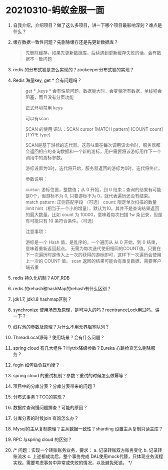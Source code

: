# 20210310-蚂蚁金服一面

1. 自我介绍，介绍项目？做了这么多项目，讲一下哪个项目最影响深刻？难点是什么？

2. 缓存数据一致性问题？先删除缓存还是先更新数据库？

   > 先删除缓存，如果先更新数据库，后续遇到更新缓存失败的话，会有数据不一致问题

3. redis 的分布式锁是怎么实现的？zookeeper分布式锁的实现？

4. Redis 海量key, get * 会有问题吗？

   > get * ,keys * 会有性能问题，数据量大时，会变量所有数据，单线程会阻塞，而且没有分页功能
   >
   >  正式环境禁用 keys 
   >
   > 
   >
   > 可以有scan
   >
   > SCAN 的使用
   > 语法：SCAN cursor [MATCH pattern] [COUNT count] [TYPE type]
   >
   > SCAN是基于游标的迭代器。这意味着在每次调用该命令时，服务器都会返回相应的查询数据和一个新的游标，用户需要将该游标用作下一个调用中的游标参数。
   >
   > 游标设置为0时，迭代将开始，服务器返回的游标为0时，迭代将终止。
   >
   > 参数说明：
   >
   > cursor: 游标位置，整数值；从 0 开始，到 0 结束；查询的结果有可能是0个，但游标不为 0, 只要游标不为 0，就代表遍历还没有结束。
   > match pattern: 正则匹配字段 （可选）
   > count: 限定单次扫描的数量 limit hint（相当于一个小的增量），默认为10。其并不是查询结果返回的最大数量。比如 count 为 10000，意味着每次扫描 1w 条记录，但是有可能只有 10 条符合条件。（可选）
   >
   > 注意事项：
   >
   > 游标是一个 Hash 值，是乱序的，一个遍历从 从 0 开始，到 0 结束，意味着重新返回起点。
   > 无需为每次迭代使用相同的COUNT值。只要在下一次遍历时是传入上一次的获得的游标即可，这样下一次遍历会使用上一次的 COUNT 值。
   > scan 返回的结果可能会有重复数据，需要客户端去重

5. redis 持久化机制？AOF,RDB
6. redis 的rehash和hashMap的rehash有什么区别？
7. jdk1.7, jdk1.8 hashmap区别？
8. synchronize 使用场景及原理，是可冲入的吗？reentranceLock用过吗，讲一下？
9. 线程池的参数及原理？为什么不用无界阻塞队列？
10. ThreadLocal源码？使用场景？会有什么问题？
11. spring cloud 有几大组件？Hytrix降级参数？Eureka 心跳检查怎么剔除服务？
12. fegin 如何做负载均衡？
13. spring cloud 的重试机制？参数？重试的时候怎么做幂等？
14. 项目中的分库分表？分库分表带来的问题？
15. 分布式事务？TCC的实现？
16. 数据库查询慢问题排查？可能的原因？
17. 分库分表的时候join 查询怎么办？
18. Mysql的主从复制原理？主从数据一致性？sharding 设置主从复制只读主库？
19. RPC 与spring cloud 的区别？
20. /*
     问题：实现一个转账账务业务，要求：
        a. 记录转账双方账务变化
        b. 记录转账流水
        c. 上述都成功后，整个事务完成
        DAL使用mock代替，只体现业务流程实现。需要考虑事务中异常或失败的情况，以及避免死锁。
    */

